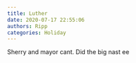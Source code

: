 ```yaml
---
title: Luther
date: 2020-07-17 22:55:06
authors: Ripp
categories: Holiday
---
```


 Sherry and mayor cant.
Did the big nast ee